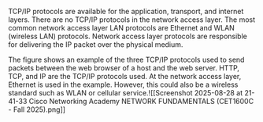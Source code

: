 TCP/IP protocols are available for the application, transport, and internet layers. There are no TCP/IP protocols in the network access layer. The most common network access layer LAN protocols are Ethernet and WLAN (wireless LAN) protocols. Network access layer protocols are responsible for delivering the IP packet over the physical medium.

The figure shows an example of the three TCP/IP protocols used to send packets between the web browser of a host and the web server. HTTP, TCP, and IP are the TCP/IP protocols used. At the network access layer, Ethernet is used in the example. However, this could also be a wireless standard such as WLAN or cellular service.![[Screenshot 2025-08-28 at 21-41-33 Cisco Networking Academy NETWORK FUNDAMENTALS (CET1600C - Fall 2025).png]]